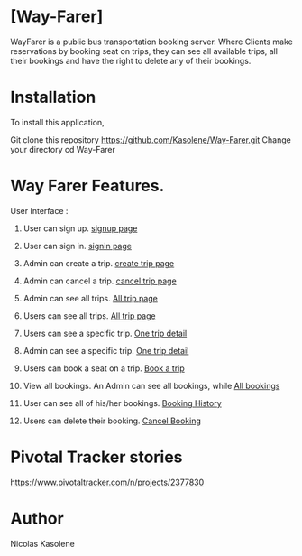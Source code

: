 # [Way-Farer]

WayFarer is a public bus transportation booking server. Where Clients make reservations by booking seat on trips, they can see all available trips, all their bookings and have the right to delete any of their bookings.
# Installation

To install this application,

Git clone this repository https://github.com/Kasolene/Way-Farer.git
Change your directory cd Way-Farer

# Way Farer Features.

User Interface :

1. User can sign up.
[signup page](https://kasolene.github.io/Way-Farer/UI/HTML/signup.html)

2. User can sign in.
[signin page](https://kasolene.github.io/Way-Farer/UI/HTML/signin.html)

3. Admin can create a trip.
[create trip page](https://kasolene.github.io/Way-Farer/UI/HTML/trip.html)

4. Admin can cancel a trip.
[cancel trip page](https://kasolene.github.io/Way-Farer/UI/HTML/trip.html)

5. Admin can see all trips.
 [All trip page](https://kasolene.github.io/Way-Farer/UI/HTML/trip.html)

5. Users can see all trips.
 [All trip page](https://kasolene.github.io/Way-Farer/UI/HTML/usertrip.html)
 
6. Users can see a specific trip.
[One trip detail](https://kasolene.github.io/Way-Farer/UI/HTML/usertrip.html)

6. Admin can see a specific trip.
[One trip detail](https://kasolene.github.io/Way-Farer/UI/HTML/trip.html)

7. Users can book a seat on a trip.
[Book a trip](https://kasolene.github.io/Way-Farer/UI/HTML/usertrip.html)

8. View all bookings. An Admin can see all bookings, while 
 [All bookings](https://kasolene.github.io/Way-Farer/UI/HTML/booking.html)

9. User can see all of his/her bookings.
[Booking History](https://kasolene.github.io/Way-Farer/UI/HTML/userbooking.html)

10. Users can delete their booking.
[Cancel Booking](https://kasolene.github.io/Way-Farer/UI/HTML/userbooking.html)


# Pivotal Tracker stories

https://www.pivotaltracker.com/n/projects/2377830

# Author

Nicolas Kasolene

